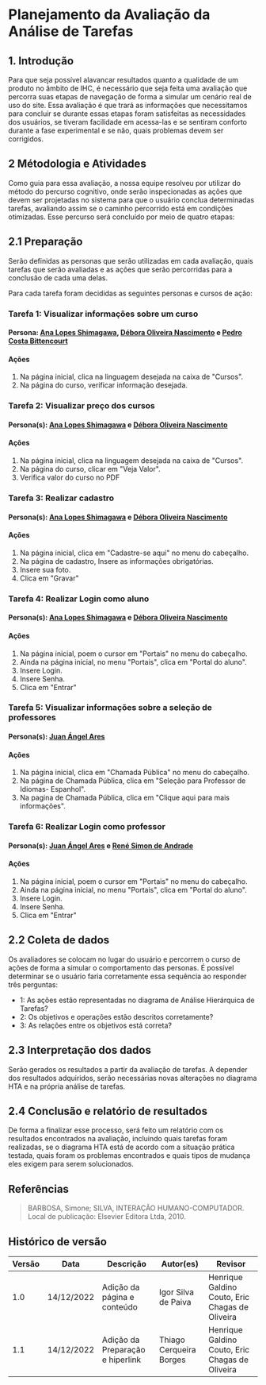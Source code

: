 # Planejamento da Avaliação da Análise de Tarefas

## 1. Introdução

Para que seja possível alavancar resultados quanto a qualidade de um produto no âmbito de IHC, é necessário que seja feita uma avaliação que percorra suas etapas de navegação de forma a simular um cenário real de uso do site. Essa avaliação é que trará as informações que necessitamos para concluir se durante essas etapas foram satisfeitas as necessidades dos usuários, se tiveram facilidade em acessa-las e se sentiram conforto durante a fase experimental e se não, quais problemas devem ser corrigidos.

## 2 Métodologia e Atividades

Como guia para essa avaliação, a nossa equipe resolveu por utilizar do método do percurso cognitivo, onde serão inspecionadas as ações que devem ser projetadas no sistema para que o usuário conclua determinadas tarefas, avaliando assim se o caminho percorrido está em condições otimizadas. Esse percurso será concluído por meio de quatro etapas:

## 2.1 Preparação

Serão definidas as personas que serão utilizadas em cada avaliação, quais tarefas que serão avaliadas e as ações que serão percorridas para a conclusão de cada uma delas.

Para cada tarefa foram decididas as seguintes personas e cursos de ação:


### Tarefa 1: Visualizar informações sobre um curso

#### Persona: [Ana Lopes Shimagawa](https://interacao-humano-computador.github.io/2022.2-UnbIdiomas/An%C3%A1lise%20de%20Requisitos/personas/#Ana), [Débora Oliveira Nascimento](https://interacao-humano-computador.github.io/2022.2-UnbIdiomas/An%C3%A1lise%20de%20Requisitos/personas/#Débora) e [Pedro Costa Bittencourt](https://interacao-humano-computador.github.io/2022.2-UnbIdiomas/An%C3%A1lise%20de%20Requisitos/personas/#Pedro) 

#### Ações

1. Na página inicial, clica na linguagem desejada na caixa de "Cursos".
2. Na página do curso, verificar informação desejada.

### Tarefa 2:  Visualizar preço dos cursos

#### Persona(s): [Ana Lopes Shimagawa](https://interacao-humano-computador.github.io/2022.2-UnbIdiomas/An%C3%A1lise%20de%20Requisitos/personas/#Ana) e [Débora Oliveira Nascimento](https://interacao-humano-computador.github.io/2022.2-UnbIdiomas/An%C3%A1lise%20de%20Requisitos/personas/#Débora)

#### Ações

1. Na página inicial, clica na linguagem desejada na caixa de "Cursos".
2. Na página do curso, clicar em "Veja Valor".
3. Verifica valor do curso no PDF


### Tarefa 3: Realizar cadastro

#### Persona(s): [Ana Lopes Shimagawa](https://interacao-humano-computador.github.io/2022.2-UnbIdiomas/An%C3%A1lise%20de%20Requisitos/personas/#Ana) e [Débora Oliveira Nascimento](https://interacao-humano-computador.github.io/2022.2-UnbIdiomas/An%C3%A1lise%20de%20Requisitos/personas/#Débora)

#### Ações

1. Na página inicial, clica em "Cadastre-se aqui" no menu do cabeçalho.
2. Na página de cadastro, Insere as informações obrigatórias.
3. Insere sua foto.
4. Clica em "Gravar"

### Tarefa 4: Realizar Login como aluno

#### Persona(s): [Ana Lopes Shimagawa](https://interacao-humano-computador.github.io/2022.2-UnbIdiomas/An%C3%A1lise%20de%20Requisitos/personas/#Ana) e [Débora Oliveira Nascimento](https://interacao-humano-computador.github.io/2022.2-UnbIdiomas/An%C3%A1lise%20de%20Requisitos/personas/#Débora)

#### Ações

1. Na página inicial, poem o cursor em "Portais" no menu do cabeçalho.
2. Ainda na página inicial, no menu "Portais", clica em "Portal do aluno".
3. Insere Login.
4. Insere Senha.
5. Clica em "Entrar"

### Tarefa 5: Visualizar informações sobre a seleção de professores

#### Persona(s): [Juan Ángel Ares](https://interacao-humano-computador.github.io/2022.2-UnbIdiomas/An%C3%A1lise%20de%20Requisitos/personas/#Juan) 

#### Ações

1. Na página inicial, clica em "Chamada Pública" no menu do cabeçalho. 
2. Na página de Chamada Pública, clica em "Seleção para Professor de Idiomas- Espanhol".
3. Na pagina de Chamada Pública, clica em "Clique aqui para mais informações".

### Tarefa 6: Realizar Login como professor

#### Persona(s): [Juan Ángel Ares](https://interacao-humano-computador.github.io/2022.2-UnbIdiomas/An%C3%A1lise%20de%20Requisitos/personas/#Juan) e [René Simon de Andrade](https://interacao-humano-computador.github.io/2022.2-UnbIdiomas/An%C3%A1lise%20de%20Requisitos/personas/#Rene) 

#### Ações

1. Na página inicial, poem o cursor em "Portais" no menu do cabeçalho.
2. Ainda na página inicial, no menu "Portais", clica em "Portal do aluno".
3. Insere Login.
4. Insere Senha.
5. Clica em "Entrar"

## 2.2 Coleta de dados

Os avaliadores se colocam no lugar do usuário e percorrem o curso de ações de forma a simular o comportamento das personas. É possível determinar se o usuário faria corretamente essa sequência ao responder três perguntas:

- 1: As ações estão representadas no diagrama de Análise Hierárquica de Tarefas?
- 2: Os objetivos e operações estão descritos corretamente?
- 3: As relações entre os objetivos está correta?

## 2.3 Interpretação dos dados

Serão gerados os resultados a partir da avaliação de tarefas. A depender dos resultados adquiridos, serão necessárias novas alterações no diagrama HTA e na própria análise de tarefas.

## 2.4 Conclusão e relatório de resultados

De forma a finalizar esse processo, será feito um relatório com os resultados encontrados na avaliação, incluindo quais tarefas foram realizadas, se o diagrama HTA está de acordo com a situação prática testada, quais foram os problemas encontrados e quais tipos de mudança eles exigem para serem solucionados.

## Referências

> BARBOSA, Simone; SILVA, INTERAÇÃO HUMANO-COMPUTADOR. Local de publicação: Elsevier Editora Ltda, 2010.

## Histórico de versão

| Versão | Data       | Descrição                   | Autor(es)   | Revisor                             |
| ------ | ---------- | --------------------------- | ----------- | ----------------------------------- |
| 1.0    | 14/12/2022 | Adição da página e conteúdo | Igor Silva de Paiva | Henrique Galdino Couto, Eric Chagas de Oliveira |                        |
| 1.1    | 14/12/2022 | Adição da Preparação e hiperlink | Thiago Cerqueira Borges | Henrique Galdino Couto, Eric Chagas de Oliveira |                        |

